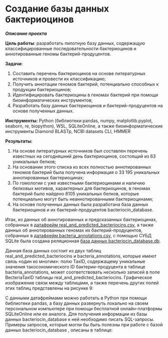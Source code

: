 # Создание базы данных бактериоцинов

***Описание проекта***

 **Цель	работы**:	разработать	пилотную	базу	данных,	содержащую	классифицированные
 последовательности	бактериоцинов	и	аннотированные	геномы	бактерий-продуцентов.
 
 **Задачи**:
 1.	Составить	перечень	бактериоцинов	на	основе	литературных	источников	и	провести	их
 классификацию;
 2.	Получить	аннотации	геномов	бактерий,	потенциально	способных	к	продукции
 бактериоцинов;
 3.	Идентифицировать	бактериоцины	в	геномах	бактерий	при	помощи	биоинформатических
 инструментов;
 4.	Разработать	базу	данных	бактериоцинов	и	бактерий-продуцентов	на	основе	полученных
 данных.

**Инструменты:** Python (библиотеки pandas, numpy, matplotlib.pyplot, seaborn, re, biopython), WSL, SQLiteOnline, а также биоинформатические инструменты Diamond BLASTp, NCBI datasets CLI, HMMER 

**Результаты:**

1. На основе литературных источников был составлен перечень известных на сегодняшний день бактериоцинов, состоящий из 63 уникальных белков;
2. На основании этого списка из всех полностью аннотированных геномов бактерий была получена информация о 33 195 уникальных аннотированных бактериоцинах;
3. По гомологии с уже известными бактериоцинами и наличию белковых мотивов, характерных для бактериоцинов, в геномах бактерий было найдено 8105 уникальных белков, которые потенциально могут быть неаннотированными бактериоцинами;
4. На основе полученных данных была разработана база данных бактериоцинов и их бактерий-продуцентов bacteriocin_database.


Итак, из данных об аннотированных и предсказанных бактериоцинах, собранных в [датафрейм real_and_predicted_bacteriocins.csv](real_and_predicted_bacteriocins.csv), а также данных об аннотированных геномах их бактерий-продуцентов, собранных в [датафрейм bacteria_annotations.csv](bacteria_annotations.csv), с помощью СУБД SQLite была создана реляционная [база данных bacteriocin_database.db](bacteriocin_database.db).

Данная база данных состоит из двух таблиц real_and_predicted_bacteriocins и bacteria_annotations, которые имеют связь «один ко многим»: полю TaxID, содержащему уникальные значения такосономического ID бактерии-продуцента в таблице bacteria_annotations, может соответствовать несколько записей в поле BecteriaTaxID таблицы real_and_predicted_bacteriocins. Графическое изображение связи между таблицами, а также перечень других полей этих таблиц представлены на рисунке 9:



С данными датафреймами можно работать в Python при помощи библиотеки pandas, а базу данных развернуть локально на своем персональном компьютере при помощи бесплатной онлайн-платформы SQLiteOnline или ее аналога. Для получения информации из базы данных bacteriocin_database к ней необходимо писать SQL-запросы. Примеры запросов, которые могли бы быть полезны при работе с базой данных bacteriocin_database , описаны в таблице:
